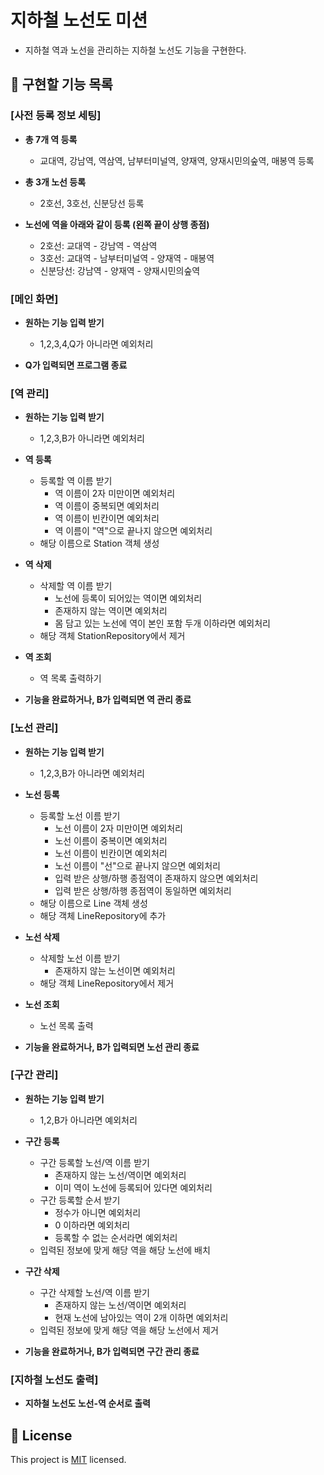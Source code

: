 # 지하철 노선도 미션
- 지하철 역과 노선을 관리하는 지하철 노선도 기능을 구현한다.

## 🤞 구현할 기능 목록
### [사전 등록 정보 세팅]
- __총 7개 역 등록__ 
    - 교대역, 강남역, 역삼역, 남부터미널역, 양재역, 양재시민의숲역, 매봉역 등록

- __총 3개 노선 등록__
    - 2호선, 3호선, 신분당선 등록 

- __노선에 역을 아래와 같이 등록 (왼쪽 끝이 상행 종점)__ 
   - 2호선: 교대역 - 강남역 - 역삼역
   - 3호선: 교대역 - 남부터미널역 - 양재역 - 매봉역
   - 신분당선: 강남역 - 양재역 - 양재시민의숲역

### [메인 화면]
- __원하는 기능 입력 받기__
    - 1,2,3,4,Q가 아니라면 예외처리

- __Q가 입력되면 프로그램 종료__

### [역 관리]
- __원하는 기능 입력 받기__
    - 1,2,3,B가 아니라면 예외처리
    
- __역 등록__
    - 등록할 역 이름 받기
        - 역 이름이 2자 미만이면 예외처리
        - 역 이름이 중복되면 예외처리
        - 역 이름이 빈칸이면 예외처리
        - 역 이름이 "역"으로 끝나지 않으면 예외처리
    - 해당 이름으로 Station 객체 생성
    
- __역 삭제__
    - 삭제할 역 이름 받기
        - 노선에 등록이 되어있는 역이면 예외처리
        - 존재하지 않는 역이면 예외처리
        - 몸 담고 있는 노선에 역이 본인 포함 두개 이하라면 예외처리
    - 해당 객체 StationRepository에서 제거
        
- __역 조회__
    - 역 목록 출력하기

- __기능을 완료하거나, B가 입력되면 역 관리 종료__
    
### [노선 관리]
- __원하는 기능 입력 받기__
    - 1,2,3,B가 아니라면 예외처리
    
- __노선 등록__
    - 등록할 노선 이름 받기
        - 노선 이름이 2자 미만이면 예외처리
        - 노선 이름이 중복이면 예외처리
        - 노선 이름이 빈칸이면 예외처리
        - 노선 이름이 "선"으로 끝나지 않으면 예외처리
        - 입력 받은 상행/하행 종점역이 존재하지 않으면 예외처리
        - 입력 받은 상행/하행 종점역이 동일하면 예외처리
    - 해당 이름으로 Line 객체 생성
    - 해당 객체 LineRepository에 추가 
    
- __노선 삭제__
    - 삭제할 노선 이름 받기
        - 존재하지 않는 노선이면 예외처리
    - 해당 객체 LineRepository에서 제거
        
- __노선 조회__
    - 노선 목록 출력
    
- __기능을 완료하거나, B가 입력되면 노선 관리 종료__

### [구간 관리]
- __원하는 기능 입력 받기__
    - 1,2,B가 아니라면 예외처리
    
- __구간 등록__
    - 구간 등록할 노선/역 이름 받기
        - 존재하지 않는 노선/역이면 예외처리
        - 이미 역이 노선에 등록되어 있다면 예외처리
    - 구간 등록할 순서 받기
        - 정수가 아니면 예외처리
        - 0 이하라면 예외처리
        - 등록할 수 없는 순서라면 예외처리
    - 입력된 정보에 맞게 해당 역을 해당 노선에 배치
    
- __구간 삭제__
    - 구간 삭제할 노선/역 이름 받기
        - 존재하지 않는 노선/역이면 예외처리
        - 현재 노선에 남아있는 역이 2개 이하면 예외처리
    - 입력된 정보에 맞게 해당 역을 해당 노선에서 제거
    
- __기능을 완료하거나, B가 입력되면 구간 관리 종료__

### [지하철 노선도 출력]
- __지하철 노선도 노선-역 순서로 출력__

## 📝 License

This project is [MIT](https://github.com/woowacourse/java-subway-map-precourse/blob/master/LICENSE.md) licensed.
